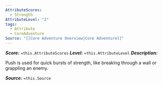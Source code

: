 ```yaml
---
AttributeScores:
  - Strength
AttributeLevel: "2"
tags:
  - Attribute
  - CoreAdventure
Source: "[[Core Adventure Overview|Core Adventure]]"
---
```

***Score:*** `=this.AttributeScores`
***Level:*** `=this.AttributeLevel`
***Description:***

Push is used for quick bursts of strength, like breaking through a wall or grappling an enemy.

***Source:*** `=this.Source`